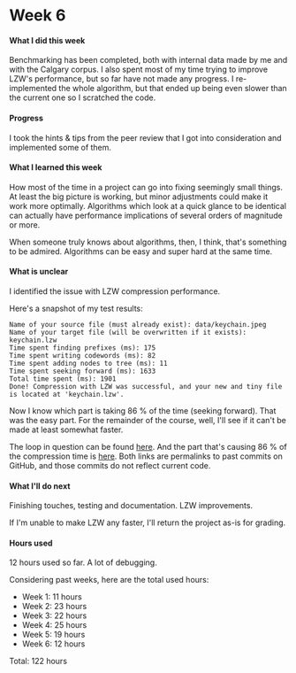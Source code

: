 # Week 6

#### What I did this week

Benchmarking has been completed, both with internal data made by me and with the Calgary corpus. I also spent most of my time trying to improve LZW's performance, but so far have not made any progress. I re-implemented the whole algorithm, but that ended up being even slower than the current one so I scratched the code.

#### Progress

I took the hints & tips from the peer review that I got into consideration and implemented some of them.

#### What I learned this week

How most of the time in a project can go into fixing seemingly small things. At least the big picture is working, but minor adjustments could make it work more optimally. Algorithms which look at a quick glance to be identical can actually have performance implications of several orders of magnitude or more.

When someone truly knows about algorithms, then, I think, that's something to be admired. Algorithms can be easy and super hard at the same time.

#### What is unclear

I identified the issue with LZW compression performance.

Here's a snapshot of my test results:

```text
Name of your source file (must already exist): data/keychain.jpeg
Name of your target file (will be overwritten if it exists): keychain.lzw
Time spent finding prefixes (ms): 175
Time spent writing codewords (ms): 82
Time spent adding nodes to tree (ms): 11
Time spent seeking forward (ms): 1633
Total time spent (ms): 1901
Done! Compression with LZW was successful, and your new and tiny file is located at 'keychain.lzw'.
```

Now I know which part is taking 86 % of the time (seeking forward). That was the easy part. For the remainder of the course, well, I'll see if it can't be made at least somewhat faster.

The loop in question can be found [here](https://github.com/gotonode/compress/blob/517a857048fa58e3ab633f0eb4c0ec63c45b3b33/src/main/java/io/github/gotonode/compress/algorithms/lzw/LZW.java#L126). And the part that's causing 86 % of the compression time is [here](https://github.com/gotonode/compress/blob/517a857048fa58e3ab633f0eb4c0ec63c45b3b33/src/main/java/io/github/gotonode/compress/algorithms/lzw/LZW.java#L187). Both links are permalinks to past commits on GitHub, and those commits do not reflect current code.

#### What I'll do next

Finishing touches, testing and documentation. LZW improvements.

If I'm unable to make LZW any faster, I'll return the project as-is for grading.

#### Hours used

12 hours used so far. A lot of debugging.

Considering past weeks, here are the total used hours:

* Week 1: 11 hours
* Week 2: 23 hours
* Week 3: 22 hours
* Week 4: 25 hours
* Week 5: 19 hours
* Week 6: 12 hours

Total: 122 hours
